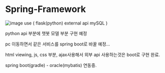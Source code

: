 # Spring-Framework
![image](https://user-images.githubusercontent.com/84854577/159875431-807e20ee-af54-4c98-8fef-6f196d38459a.png)
use ( 
  flask(python) external api
  mySQL
  )

python api 부분에 챗봇 모델 부분 구현 예정

pc 이동하면서 같은 서비스를 spring boot로 바꿀 예정...

html viewing, js, css 부분,
ajax사용해서 외부 api 사용하는것은 boot로 구현 완료.

spring boot(gradle) - oracle(mybatis) 연동중.
